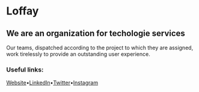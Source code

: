 <h1>Loffay</h1>
<h2>We are an organization for techologie services</h2>
<p>Our teams, dispatched according to the project to which they are assigned, work tirelessly to provide an outstanding user experience.</p>

<div>
  <h3>Useful links: </h3>
  <div style="display: flex">
    <a href="#">Website</a> &bull;
    <a href="#">LinkedIn</a> &bull;
    <a href="#">Twitter</a> &bull;
    <a href="#">Instagram</a>
  </div>
</div>
